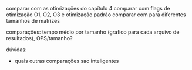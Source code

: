 comparar com as otimizações do capítulo 4
comparar com flags de otimização O1, O2, O3 e otimização padrão
comparar com para diferentes tamanhos de matrizes

comparações:
tempo médio por tamanho (grafico para cada arquivo de resultados), OPS/tamanho?

dúvidas:
- quais outras comparações sao inteligentes